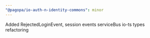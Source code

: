 ```yaml
---
"@pagopa/io-auth-n-identity-commons": minor
---
```


Added RejectedLoginEvent, session events serviceBus io-ts types refactoring
